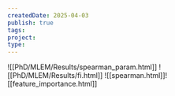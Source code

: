 ```yaml
---
createdDate: 2025-04-03
publish: true
tags: 
project: 
type:
---
```

![[PhD/MLEM/Results/spearman_param.html]]
![[PhD/MLEM/Results/fi.html]]
![[spearman.html]]![[feature_importance.html]]
